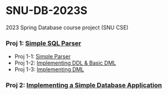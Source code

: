 # SNU-DB-2023S
2023 Spring Database course project (SNU CSE)

### Proj 1: [Simple SQL Parser](https://github.com/Sagit25/SNU-DB-2023S/tree/main/proj1-3)
- Proj 1-1: [Simple Parser](https://github.com/Sagit25/SNU-DB-2023S/tree/main/proj1-1)
- Proj 1-2: [Implementing DDL & Basic DML](https://github.com/Sagit25/SNU-DB-2023S/tree/main/proj1-2)
- Proj 1-3: [Implementing DML](https://github.com/Sagit25/SNU-DB-2023S/tree/main/proj1-3)

### Proj 2: [Implementing a Simple Database Application](https://github.com/Sagit25/SNU-DB-2023S/tree/main/proj2)
